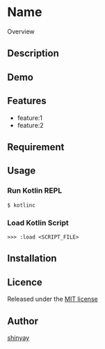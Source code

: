 # Name

Overview

## Description

## Demo

## Features

- feature:1
- feature:2

## Requirement

## Usage

### Run Kotlin REPL

```
$ kotlinc
```

### Load Kotlin Script

```
>>> :load <SCRIPT_FILE>
```

## Installation

## Licence

Released under the [MIT license](https://gist.githubusercontent.com/shinyay/56e54ee4c0e22db8211e05e70a63247e/raw/44f0f4de510b4f2b918fad3c91e0845104092bff/LICENSE)

## Author

[shinyay](https://github.com/shinyay)
